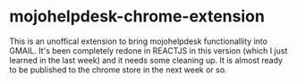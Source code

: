 # mojohelpdesk-chrome-extension

This is an unoffical extension to bring mojohelpdesk functionallity into GMAIL. It's been completely redone in REACTJS in this version (which I just learned in the last week) and it needs some cleaning up. It is almost ready to be published to the chrome store in the next week or so.
